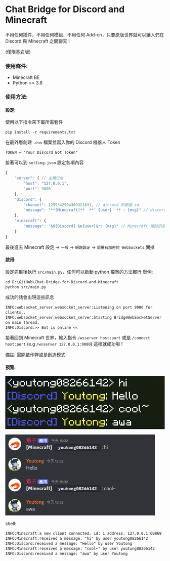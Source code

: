 # Chat Bridge for Discord and Minecraft
不用任何插件，不用任何模組，不用任何 Add-on，只要原版世界就可以讓人們在 Discord 與 Minecraft 之間聊天 ! 

(僅限基岩版)

### 使用條件:
* Minecraft BE
* Python >= 3.8

### 使用方法:

#### 設定:

使用以下指令來下載所需套件
``` 
pip install -r requirements.txt 
```

在最外層創建 `.env` 檔案並寫入你的 Discord 機器人 Token
```
TOKEN = "Your Discord Bot Token"
```

接著可以到 `setting.json` 設定各項內容
```js
{
    "server": { // 主機位址
        "host": "127.0.0.1",
        "port": 9000
    },
    "discord": {
        "channel": 1259342904309321831, // dicsord 的頻道 id
        "message": "**[Minecraft]**  **` {user} `** : {msg}" // discord 端的訊息的樣板 {user} 是名字 {msg} 則是訊息
    },
    "minecraft": {
        "message": "§9[Discord] §e{user}§r: {msg}" // Minecraft 端的訊息樣板，同上
    }
}
```

最後進去 Minecraft 設定 -> `一般` -> `網路設定` -> `需要有加密的 WebSockets` 關掉 

#### 啟用:
設定完畢後執行 `src/main.py`，任何可以啟動 python 檔案的方法都行 
舉例:
```shell
cd D:\GitHub\Chat-Bridge-for-Discord-and-Minecraft
python src/main.py
```
成功的話會出現這些訊息
```shell
INFO:websocket_server.websocket_server:Listening on port 9000 for clients..
INFO:websocket_server.websocket_server:Starting BridgeWebSocketServer on main thread.
INFO:Discord:>> Bot is online <<
```

接著回到 Minecraft 世界，輸入指令 `/wsserver host:port` 或是 `/connect host:port` (e.g `/wsserver 127.0.0.1:9000`) 這樣就成功啦 !

備註: 需開啟作弊或是創造模式

#### 預覽:
![alt text](assets/chat1.png)

![alt text](assets/chat2.png)

shell:
```
INFO:Minecraft:a new client connected. id: 1 address: 127.0.0.1:60869
INFO:Minecraft:received a message: "hi" by user youtong08266142
INFO:Discord:received a message: "Hello" by user Youtong
INFO:Minecraft:received a message: "cool~" by user youtong08266142
INFO:Discord:received a message: "awa" by user Youtong
```